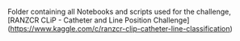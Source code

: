 Folder containing all Notebooks and scripts used for the challenge, [RANZCR CLiP - Catheter and Line Position Challenge] (https://www.kaggle.com/c/ranzcr-clip-catheter-line-classification)
